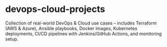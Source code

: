 # devops-cloud-projects
Collection of real-world DevOps &amp; Cloud use cases – includes Terraform (AWS &amp; Azure), Ansible playbooks, Docker images, Kubernetes deployments, CI/CD pipelines with Jenkins/GitHub Actions, and monitoring setup.
